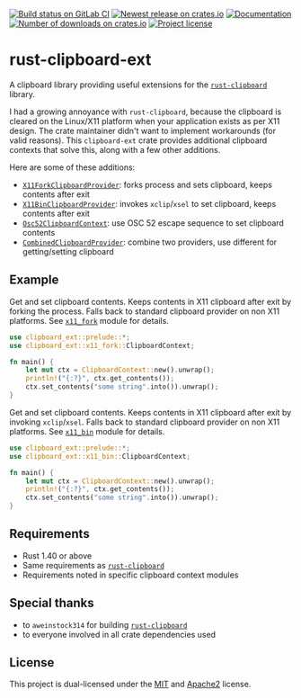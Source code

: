 [![Build status on GitLab CI][gitlab-ci-master-badge]][gitlab-ci-link]
[![Newest release on crates.io][crate-version-badge]][crate-link]
[![Documentation][docs-badge]][docs]
[![Number of downloads on crates.io][crate-download-badge]][crate-link]
[![Project license][crate-license-badge]](#License)

[crate-download-badge]: https://img.shields.io/crates/d/clipboard-ext.svg
[crate-license-badge]: https://img.shields.io/crates/l/clipboard-ext.svg
[crate-link]: https://crates.io/crates/clipboard-ext
[crate-version-badge]: https://img.shields.io/crates/v/clipboard-ext.svg
[docs-badge]: https://docs.rs/clipboard-ext/badge.svg
[docs]: https://docs.rs/clipboard-ext
[gitlab-ci-link]: https://gitlab.com/timvisee/rust-clipboard-ext/pipelines
[gitlab-ci-master-badge]: https://gitlab.com/timvisee/rust-clipboard-ext/badges/master/pipeline.svg

# rust-clipboard-ext
A clipboard library providing useful extensions for the
[`rust-clipboard`][rust-clipboard] library.

I had a growing annoyance with `rust-clipboard`, because the clipboard is
cleared on the Linux/X11 platform when your application exists as per X11
design. The crate maintainer didn't want to implement workarounds (for valid
reasons). This `clipboard-ext` crate provides additional
clipboard contexts that solve this, along with a few other additions.

Here are some of these additions:

- [`X11ForkClipboardProvider`](https://docs.rs/clipboard-ext/*/clipboard_ext/x11_fork/index.html):
  forks process and sets clipboard, keeps contents after exit
- [`X11BinClipboardProvider`](https://docs.rs/clipboard-ext/*/clipboard_ext/x11_bin/index.html):
  invokes `xclip`/`xsel` to set clipboard, keeps contents after exit
- [`Osc52ClipboardContext`](https://docs.rs/clipboard-ext/*/clipboard_ext/osc52/index.html):
  use OSC 52 escape sequence to set clipboard contents
- [`CombinedClipboardProvider`](https://docs.rs/clipboard-ext/*/clipboard_ext/struct.CombinedClipboardContext.html):
  combine two providers, use different for getting/setting clipboard

## Example
Get and set clipboard contents. Keeps contents in X11 clipboard after exit by
forking the process. Falls back to standard clipboard provider on non X11 platforms.
See [`x11_fork`](https://docs.rs/clipboard-ext/*/clipboard_ext/x11_fork/index.html)
module for details.

```rust
use clipboard_ext::prelude::*;
use clipboard_ext::x11_fork::ClipboardContext;

fn main() {
    let mut ctx = ClipboardContext::new().unwrap();
    println!("{:?}", ctx.get_contents());
    ctx.set_contents("some string".into()).unwrap();
}
```

Get and set clipboard contents. Keeps contents in X11 clipboard after exit by
invoking `xclip`/`xsel`. Falls back to standard clipboard provider on non X11
platforms. See [`x11_bin`](https://docs.rs/clipboard-ext/*/clipboard_ext/x11_bin/index.html)
module for details.

```rust
use clipboard_ext::prelude::*;
use clipboard_ext::x11_bin::ClipboardContext;

fn main() {
    let mut ctx = ClipboardContext::new().unwrap();
    println!("{:?}", ctx.get_contents());
    ctx.set_contents("some string".into()).unwrap();
}
```

## Requirements
- Rust 1.40 or above
- Same requirements as [`rust-clipboard`][rust-clipboard-requirements]
- Requirements noted in specific clipboard context modules

## Special thanks
- to `aweinstock314` for building [`rust-clipboard`][rust-clipboard]
- to everyone involved in all crate dependencies used

## License
This project is dual-licensed under the [MIT](./LICENSE.mit) and
[Apache2](./LICENSE.apache2) license.

[rust-clipboard]: https://github.com/aweinstock314/rust-clipboard
[rust-clipboard-requirements]: https://github.com/aweinstock314/rust-clipboard#prerequisites
